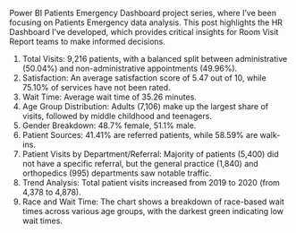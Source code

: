 Power BI Patients Emergency Dashboard project series, where I’ve been focusing on Patients Emergency data analysis. This post highlights the HR Dashboard I've developed, which provides critical insights for Room Visit Report teams to make informed decisions.

1. Total Visits: 9,216 patients, with a balanced split between administrative (50.04%) and non-administrative appointments (49.96%).
2. Satisfaction: An average satisfaction score of 5.47 out of 10, while 75.10% of services have not been rated.
3. Wait Time: Average wait time of 35.26 minutes.
4. Age Group Distribution: Adults (7,106) make up the largest share of visits, followed by middle childhood and teenagers.
5. Gender Breakdown: 48.7% female, 51.1% male.
6. Patient Sources: 41.41% are referred patients, while 58.59% are walk-ins.
7. Patient Visits by Department/Referral: Majority of patients (5,400) did not have a specific referral, but the general practice (1,840) and orthopedics (995) departments saw notable traffic.
8. Trend Analysis: Total patient visits increased from 2019 to 2020 (from 4,378 to 4,878).
9. Race and Wait Time: The chart shows a breakdown of race-based wait times across various age groups, with the darkest green indicating low wait times.
